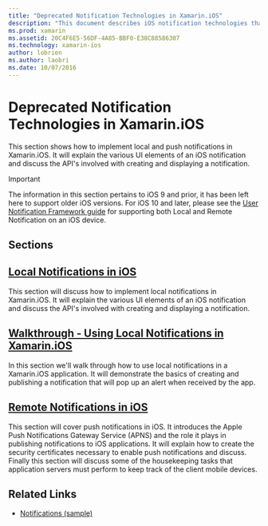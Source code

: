 ```yaml
---
title: "Deprecated Notification Technologies in Xamarin.iOS"
description: "This document describes iOS notification technologies that have been deprecated in favor of the User Notifications framework, introduced in iOS 10."
ms.prod: xamarin
ms.assetid: 20C4F6E5-56DF-4A85-BBF0-E38C88586307
ms.technology: xamarin-ios
author: lobrien
ms.author: laobri
ms.date: 10/07/2016
---
```


# Deprecated Notification Technologies in Xamarin.iOS

This section shows how to implement local and push notifications
  in Xamarin.iOS. It will explain the various UI elements of an
  iOS notification and discuss the API's involved with creating
  and displaying a notification.

> [!IMPORTANT]
> The information in this section pertains to iOS 9 and prior, it has been left here to support older iOS versions. For iOS 10 and later, please see the [User Notification Framework guide](~/ios/platform/user-notifications/index.md) for supporting both Local and Remote Notification on an iOS device.

## Sections

<a name="Local Notifications In iOS" />

## [Local Notifications in iOS](local-notifications-in-ios.md)

This section will discuss how to implement local notifications in Xamarin.iOS. It will
    explain the various
    UI elements of an iOS notification and discuss the API's involved with creating and displaying a notification.

<a name="Local Notifications Walkthrough" />

## [Walkthrough - Using Local Notifications in Xamarin.iOS](local-notifications-in-ios-walkthrough.md)

In this section we'll walk through how to use local notifications in a
    Xamarin.iOS application. It will
    demonstrate the basics of creating and publishing a notification that will pop
    up an alert when received by the app.

<a name="Remote Notifications In iOS" />

## [Remote Notifications in iOS](remote-notifications-in-ios.md)

This section will cover push notifications in iOS. It introduces the Apple Push
    Notifications Gateway Service (APNS) and the role it plays in publishing notifications to iOS applications. It will explain how to create the security certificates
    necessary to enable push notifications and discuss. Finally this section will discuss some of the housekeeping tasks that application servers must perform to keep track of the client mobile devices.

## Related Links

- [Notifications (sample)](https://developer.xamarin.com/samples/monotouch/Notifications/)
